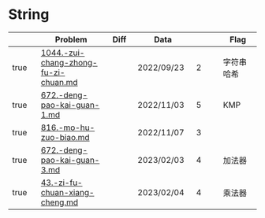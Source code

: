 # String



<table><thead><tr><th width="73" data-type="checkbox"> </th><th width="242">Problem</th><th width="76" data-type="select">Diff</th><th width="124">Data</th><th width="110" data-type="rating" data-max="5"></th><th width="123">Flag</th></tr></thead><tbody><tr><td>true</td><td><a data-mention href="1044.-zui-chang-zhong-fu-zi-chuan.md">1044.-zui-chang-zhong-fu-zi-chuan.md</a></td><td></td><td>2022/09/23</td><td>2</td><td>字符串哈希</td></tr><tr><td>true</td><td><a data-mention href="672.-deng-pao-kai-guan-1.md">672.-deng-pao-kai-guan-1.md</a></td><td></td><td>2022/11/03</td><td>5</td><td>KMP</td></tr><tr><td>true</td><td><a data-mention href="816.-mo-hu-zuo-biao.md">816.-mo-hu-zuo-biao.md</a></td><td></td><td>2022/11/07</td><td>3</td><td></td></tr><tr><td>true</td><td><a data-mention href="672.-deng-pao-kai-guan-3.md">672.-deng-pao-kai-guan-3.md</a></td><td></td><td>2023/02/03</td><td>4</td><td>加法器</td></tr><tr><td>true</td><td><a data-mention href="43.-zi-fu-chuan-xiang-cheng.md">43.-zi-fu-chuan-xiang-cheng.md</a></td><td></td><td>2023/02/04</td><td>4</td><td>乘法器</td></tr></tbody></table>

